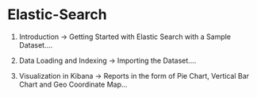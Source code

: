 # Elastic-Search

1) Introduction -> Getting Started with Elastic Search with a Sample Dataset....

2) Data Loading and Indexing -> Importing the Dataset....

3) Visualization in Kibana -> Reports in the form of Pie Chart, Vertical Bar Chart and Geo Coordinate Map...
